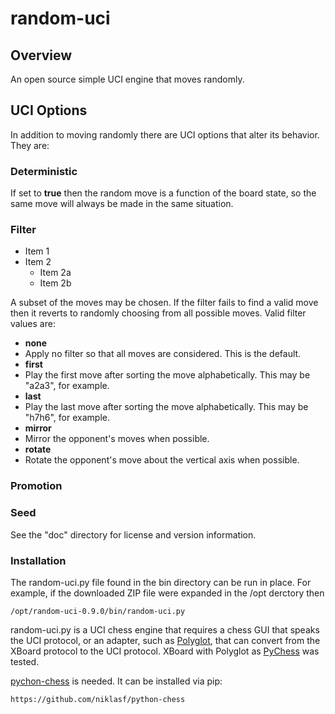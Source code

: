 # random-uci

## Overview

An open source simple UCI engine that moves randomly.

## UCI Options

In addition to moving randomly there are UCI options that alter its behavior. They are:

### Deterministic

If set to **true** then the random move is a function of the board state, so the same move will always be made in the same situation.

### Filter

* Item 1
* Item 2
  * Item 2a
  * Item 2b

A subset of the moves may be chosen. If the filter fails to find a valid move then it reverts to randomly choosing from all possible moves. Valid filter values are:

* **none**
*  Apply no filter so that all moves are considered. This is the default.
* **first**
*   Play the first move after sorting the move alphabetically. This may be "a2a3", for example.
* **last**
*   Play the last move after sorting the move alphabetically. This may be "h7h6", for example.
* **mirror**
*   Mirror the opponent's moves when possible.
* **rotate**
*   Rotate the opponent's move about the vertical axis when possible.

### Promotion


### Seed

See the "doc" directory for license and version information.

### Installation

The random-uci.py file found in the bin directory can be run in place. For example, if the downloaded ZIP file were expanded in the /opt derctory then
```shell
/opt/random-uci-0.9.0/bin/random-uci.py
```
random-uci.py is a UCI chess engine that requires a chess GUI that speaks the UCI protocol, or an adapter, such as [Polyglot](https://github.com/sshivaji/polyglot), that can convert from the XBoard protocol to the UCI protocol. XBoard with Polyglot as [PyChess](https://github.com/pychess/pychess) was tested.

[pychon-chess](https://github.com/niklasf/python-chess) is needed. It can be installed via pip:
```shell
https://github.com/niklasf/python-chess
```
